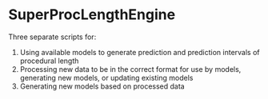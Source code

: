 # SuperProcLengthEngine

Three separate scripts for:

1) Using available models to generate prediction and prediction intervals of procedural length
2) Processing new data to be in the correct format for use by models, generating new models, or updating existing models
3) Generating new models based on processed data
